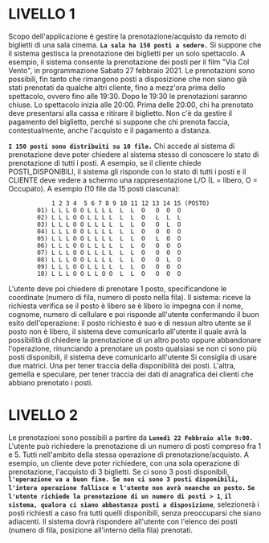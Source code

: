 # LIVELLO 1
Scopo dell'applicazione è gestire la prenotazione/acquisto da remoto di biglietti di una sala cinema.
**`La sala ha 150 posti a sedere.`**
Si suppone che il sistema gestisca la prenotazione dei biglietti per un solo spettacolo. A esempio, il sistema consente la prenotazione dei posti per il film "Via Col Vento", in programmazione Sabato 27 febbraio 2021.
Le prenotazioni sono possibili, fin tanto che rimangono posti a disposizione che non siano già stati prenotati da qualche altri cliente, fino a mezz'ora prima dello spettacolo, ovvero fino alle 19:30. Dopo le 19:30 le prenotazioni saranno chiuse.
Lo spettacolo inizia alle 20:00. Prima delle 20:00, chi ha prenotato deve presentarsi alla cassa e ritirare il biglietto. Non c'è da gestire il pagamento del biglietto, perché si suppone che chi prenota faccia, contestualmente, anche l'acquisto e il pagamento a distanza.

**`I 150 posti sono distribuiti su 10 file.`** Chi accede al sistema di prenotazione deve poter chiedere al sistema stesso di conoscere lo stato di prenotazione di tutti i posti.
A esempio, se il cliente chiede POSTI_DISPONIBILI, il sistema gli risponde con lo stato di tutti i posti e il CLIENTE deve vedere a schermo una rappresentazione L/O (L = libero, O = Occupato). A esempio (10 file da 15 posti ciascuna):



```
            1 2 3 4  5 6 7 8 9 10 11 12 13 14 15 (POSTO)
        01) L L L O O L L L L  L  L  O   O  O  O
        02) L L L O O L L L L  L  L  O   L  L  L
        03) L L L O O L L L L  L  L  O   O  L  O
        04) L L L O O L L L L  L  L  O   O  O  O
        05) L L L O O L L L L  L  L  O   L  O  O
        06) L L L O O L L L L  L  L  O   O  O  O
        07) L L L O O L L L L  L  L  O   O  O  O
        08) L L L O O L L L L  L  L  O   O  L  O
        09) L L L O O L L L L  L  L  O   O  O  O
        10) L L L O O L L O O  L  L  O   O  O  O
```

L'utente deve poi chiedere di prenotare 1 posto, specificandone le coordinate (numero di fila, numero di posto nella fila).
Il sistema:
riceve la richiesta
verifica se il posto è libero
se è libero lo impegna con il nome, cognome, numero di cellulare e poi risponde all'utente confermando il buon esito dell'operazione: il posto richiesto è suo e di nessun altro utente
se il posto non è libero, il sistema deve comunicarlo all'utente il quale avrà la possibilità di chiedere la prenotazione di un altro posto oppure abbandonare l'operazione, rinunciando a prenotare un posto qualsiasi
se non ci sono più posti disponibili, il sistema deve comunicarlo all'utente
Si consiglia di usare due matrici. Una per tener traccia della disponibilità dei posti. L'altra, gemella e speculare, per tener traccia dei dati di anagrafica dei clienti che abbiano prenotato i posti.

# LIVELLO 2

Le prenotazioni sono possibili a partire da **`Lunedì 22 Febbraio alle 9:00.`**
L'utente può richiedere la prenotazione di un numero di posti compreso fra 1 e 5. Tutti nell'ambito della stessa operazione di prenotazione/acquisto. A esempio, un cliente deve poter richiedere, con una sola operazione di prenotazione, l'acquisto di 3 biglietti.
Se ci sono 3 posti disponibili, **`l'operazione va a buon fine. Se non ci sono 3 posti disponibili, l'intera operazione fallisce e l'utente non avrà neanche un posto.`**
**`Se l'utente richiede la prenotazione di un numero di posti > 1`**, **`il sistema, qualora ci siano abbastanza posti a disposizione`**, selezionerà i posti richiesti a caso fra tutti quelli disponibili, senza preoccuparsi che siano adiacenti. Il sistema dovrà rispondere all'utente con l'elenco dei posti (numero di fila, posizione all'interno della fila) prenotati.
